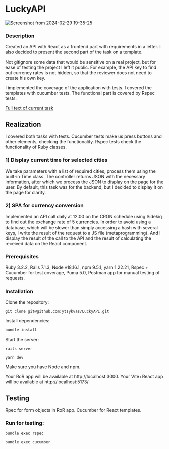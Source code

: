 # LuckyAPI

![Screenshot from 2024-02-29 19-35-25](https://github.com/ytsykvas/LuckyAPI/assets/102487287/45b52854-4348-44da-97ca-cb3170f55414)

### Description
Created an API with React as a frontend part with requirements in a letter. I also decided to present the second part of the task on a template.

Not gitignore some data that would be sensitive on a real project, but for ease of testing the project I left it public.
For example, the API key to find out currency rates is not hidden, so that the reviewer does not need to create his own key.

I implemented the coverage of the application with tests. I covered the templates with cucumber tests.
The functional part is covered by Rspec tests.

[Full text of current task](https://drive.google.com/file/d/1_dnemjYG7A0wgVmVDthFR5v-2wzo2M4i/view?usp=drive_link)

## Realization

I covered both tasks with tests. Cucumber tests make us press buttons and other elements, checking the functionality. Rspec tests check the functionality of Ruby classes.

### 1) Display current time for selected cities

We take parameters with a list of required cities, process them using the built-in Time class. The controller returns JSON with the necessary information, after which we process the JSON to display on the page for the user. By default, this task was for the backend, but I decided to display it on the page for clarity.

### 2) SPA for currency conversion

Implemented an API call daily at 12:00 on the CRON schedule using Sidekiq to find out the exchange rate of 5 currencies. In order to avoid using a database, which will be slower than simply accessing a hash with several keys, I write the result of the request to a JS file (metaprogramming). And I display the result of the call to the API and the result of calculating the received data on the React component.

### Prerequisites
Ruby 3.2.2,  Rails 7.1.3, Node v18.16.1, npm 9.5.1, yarn 1.22.21, Rspec + Cucumber for test coverage, Puma 5.0, Postman app for manual testing of requests.
### Installation
Clone the repository:
```
git clone git@github.com:ytsykvas/LuckyAPI.git
```
Install dependencies:
```
bundle install
```
Start the server:
```
rails server
```
```
yarn dev
```

Make sure you have Node and npm.

Your RoR app will be available at http://localhost:3000. 
Your Vite+React app will be available at http://localhost:5173/

## Testing

Rpec for form objects in RoR app.
Cucumber for React templates.


### Run for testing:
``` 
bundle exec rspec
```
```
bundle exec cucumber
```
